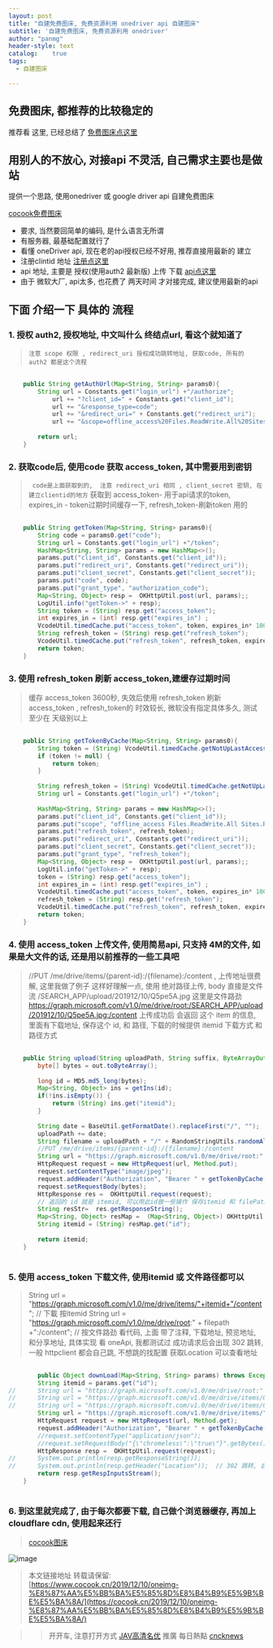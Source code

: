 ```yaml
---
layout: post
title: "自建免费图床, 免费资源利用 onedriver api 自建图床"
subtitle: '自建免费图床, 免费资源利用 onedriver'
author: "panmg"
header-style: text
catalog:    true
tags:
  - 自建图床 

---
```



## 免费图床, 都推荐的比较稳定的
推荐看 这里, 已经总结了 [免费图床点这里](https://cocook.cn/2019/11/18/postimg-%E5%85%8D%E8%B4%B9%E5%9B%BE%E5%BA%8A/)



## 用别人的不放心, 对接api 不灵活, 自己需求主要也是做站

提供一个思路, 使用onedriver 或 google driver api 自建免费图床

[cocook免费图床](https://cocook.cn/2019/11/18/postimg-%E5%85%8D%E8%B4%B9%E5%9B%BE%E5%BA%8A/)

* 要求, 当然要回简单的编码, 是什么语言无所谓
* 有服务器, 最基础配置就行了
* 看懂 oneDriver api, 现在老的api授权已经不好用, 推荐直接用最新的 建立 
* 注册clintid 地址 [注册点这里](https://portal.azure.com/#blade/Microsoft_AAD_RegisteredApps/ApplicationMenuBlade/Overview/appId/a8baed3c-4a21-486f-9a5e-f4558f00b3f1/isMSAApp/)
* api 地址, 主要是 授权(使用auth2 最新版) 上传 下载 [api点这里](https://docs.microsoft.com/zh-cn/onedrive/developer/rest-api/api/driveitem_put_content?view=odsp-graph-online)
* 由于 微软大厂, api太多, 也花费了 两天时间 才对接完成, 建议使用最新的api

## 下面 介绍一下 具体的 流程

### 1. 授权 auth2, 授权地址, 中文叫什么 终结点url, 看这个就知道了 
	
> `注意 scope 权限 , redirect_uri 授权成功跳转地址, 获取code, 所有的 auth2 都是这个流程`

```java
	
	public String getAuthUrl(Map<String, String> params0){
		String url = Constants.get("login_url") +"/authorize";
			url += "?client_id=" + Constants.get("client_id");
			url += "&response_type=code";
			url += "&redirect_uri=" + Constants.get("redirect_uri");
			url += "&scope=offline_access%20Files.ReadWrite.All%20Sites.Read.All%20User.Read";
			
		return url;
	}

```


### 2. 获取code后, 使用code 获取 access_token, 其中需要用到密钥

> ` code是上面获取到的,  注意 redirect_uri 相同 , client_secret 密钥, 在建立clientid的地方`
>  获取到 access_token- 用于api请求的token,  expires_in - token过期时间缓存一下, refresh_token-刷新token 用的

```java
	
	public String getToken(Map<String, String> params0){
		String code = params0.get("code");
		String url = Constants.get("login_url") +"/token";
		HashMap<String, String> params = new HashMap<>();
		params.put("client_id", Constants.get("client_id"));
		params.put("redirect_uri", Constants.get("redirect_uri"));
		params.put("client_secret", Constants.get("client_secret"));
		params.put("code", code);
		params.put("grant_type", "authorization_code");
		Map<String, Object> resp =  OKHttpUtil.post(url, params);;
		LogUtil.info("getToken->" + resp);
		String token = (String) resp.get("access_token");
		int expires_in = (int) resp.get("expires_in") ;
		VcodeUtil.timedCache.put("access_token", token, expires_in* 1000);
		String refresh_token = (String) resp.get("refresh_token");
		VcodeUtil.timedCache.put("refresh_token", refresh_token, expires_in* 1000 * 36);
		return token;
	}

```
 
### 3. 使用 refresh_token 刷新 access_token,建缓存过期时间

>  缓存 access_token 3600秒, 失效后使用 refresh_token 刷新 access_token , refresh_token的 时效较长, 微软没有指定具体多久, 
>  测试 至少在 天级别以上

```java
	
	public String getTokenByCache(Map<String, String> params0){
		String token = (String) VcodeUtil.timedCache.getNotUpLastAccess("access_token");
		if (token != null) {
			return token;
		}
		
		String refresh_token = (String) VcodeUtil.timedCache.getNotUpLastAccess("refresh_token");
		String url = Constants.get("login_url") +"/token";
		
		HashMap<String, String> params = new HashMap<>();
		params.put("client_id", Constants.get("client_id"));
		params.put("scope", "offline_access Files.ReadWrite.All Sites.Read.All User.Read");
		params.put("refresh_token", refresh_token);
		params.put("redirect_uri", Constants.get("redirect_uri"));
		params.put("client_secret", Constants.get("client_secret"));
		params.put("grant_type", "refresh_token");
		Map<String, Object> resp =  OKHttpUtil.post(url, params);;
		LogUtil.info("getToken->" + resp);
		token = (String) resp.get("access_token");
		int expires_in = (int) resp.get("expires_in") ;
		VcodeUtil.timedCache.put("access_token", token, expires_in* 1000);
		refresh_token = (String) resp.get("refresh_token");
		VcodeUtil.timedCache.put("refresh_token", refresh_token, expires_in* 1000 * 36);
		return token;
	}

```


### 4. 使用 access_token 上传文件, 使用简易api, 只支持 4M的文件, 如果是大文件的话, 还是用以前推荐的一些工具吧

>  //PUT /me/drive/items/{parent-id}:/{filename}:/content , 上传地址很费解, 这里我做了例子
> 这样好理解一点, 使用 绝对路径上传, body 直接是文件流 
> /SEARCH_APP/upload/201912/10/Q5pe5A.jpg 这里是文件路劲
> https://graph.microsoft.com/v1.0/me/drive/root:/SEARCH_APP/upload/201912/10/Q5pe5A.jpg:/content
> 上传成功后 会返回 这个 item 的信息, 里面有下载地址, 保存这个 id, 和 路径, 下载的时候提供 itemid 下载方式 和路径方式

```java
	
	public String upload(String uploadPath, String suffix, ByteArrayOutputStream out) throws Exception{
		byte[] bytes = out.toByteArray();
		
		long id = MD5.md5_long(bytes);
		Map<String, Object> ins = getIns(id);
		if(!ins.isEmpty()) {
			return (String) ins.get("itemid");
		}
		
		String date = BaseUtil.getFormatDate().replaceFirst("/", "");
		uploadPath += date;
		String filename = uploadPath + "/" + RandomStringUtils.randomAlphanumeric(6) +"." + suffix;
		//PUT /me/drive/items/{parent-id}:/{filename}:/content
		String url = "https://graph.microsoft.com/v1.0/me/drive/root:" + filename +":/content";
		HttpRequest request = new HttpRequest(url, Method.put);
		request.setContentType("image/jpeg");
		request.addHeader("Authorization", "Bearer " + getTokenByCache(null));
		request.setRequestBody(bytes);
		HttpResponse res =  OKHttpUtil.request(request);
		// 返回的 id 就是 itemid, 可以用此id做一些操作 保存itemid 和 filePath
		String resStr=  res.getResponseString();
		Map<String, Object> resMap =  (Map<String, Object>) OKHttpUtil.deserialize(resStr);
		String itemid = (String) resMap.get("id");
		
		return itemid;
	}
	

```


### 5. 使用 access_token 下载文件, 使用itemid 或 文件路径都可以

>  String url = "https://graph.microsoft.com/v1.0/me/drive/items/"+itemid+"/content";  // 下載 按itemid
>  String url = "https://graph.microsoft.com/v1.0/me/drive/root:" + filepath +":/content"; // 按文件路劲
>  看代码, 上面 带了注释, 下载地址, 预览地址, 和分享地址, 具体实现 看 oneApi, 我都测试过
>  成功请求后会出现 302 跳转, 一般 httpclient 都会自己跳, 不想跳的找配置 获取Location 可以查看地址

```java
	
		public Object downLoad(Map<String, String> params) throws Exception{
		String itemid = params.get("id");
//		String url = "https://graph.microsoft.com/v1.0/me/drive/root:" + filepath +":/content"; // 按文件路劲
//		String url = "https://graph.microsoft.com/v1.0/me/drive/items/01RHKEMNKSNBGOHRSDPBHJI43LRLM62MV7/preview";  // 預覽按itemid
//		String url = "https://graph.microsoft.com/v1.0/me/drive/items/01RHKEMNKSNBGOHRSDPBHJI43LRLM62MV7/createLink"; // 分享按itemid
		String url = "https://graph.microsoft.com/v1.0/me/drive/items/"+itemid+"/content";  // 下載 按itemid
		HttpRequest request = new HttpRequest(url, Method.get);
		request.addHeader("Authorization", "Bearer " + getTokenByCache(null));
		//request.setContentType("application/json");
		//request.setRequestBody("{\"chromeless\":\"true\"}".getBytes());
		HttpResponse resp =  OKHttpUtil.request(request);
//		System.out.println(resp.getResponseString());
//		System.out.println(resp.getHeader("Location"));  // 302 跳转, 自动重新获取图片 URL
		return resp.getRespInputsStream();
	}
	
```


### 6. 到这里就完成了, 由于每次都要下载, 自己做个浏览器缓存, 再加上 cloudflare cdn, 使用起来还行

> [cocook图床](https://search.cocook.cn/imgpage)

![image](https://search.cocook.cn/archives/img/01RHKEMNL2P7NZ7CHZSVDYGGC5PLMZWPUE)



>本文链接地址 转载请保留:　[https://www.cocook.cn/2019/12/10/oneimg-%E8%87%AA%E5%BB%BA%E5%85%8D%E8%B4%B9%E5%9B%BE%E5%BA%8A/](https://cocook.cn/2019/12/10/oneimg-%E8%87%AA%E5%BB%BA%E5%85%8D%E8%B4%B9%E5%9B%BE%E5%BA%8A/)

>> 开开车, 注意打开方式 [JAV高清名优](https://www.xkspp.com)
推廣 每日熱點   [cncknews](https://www.cncknews.com/)

